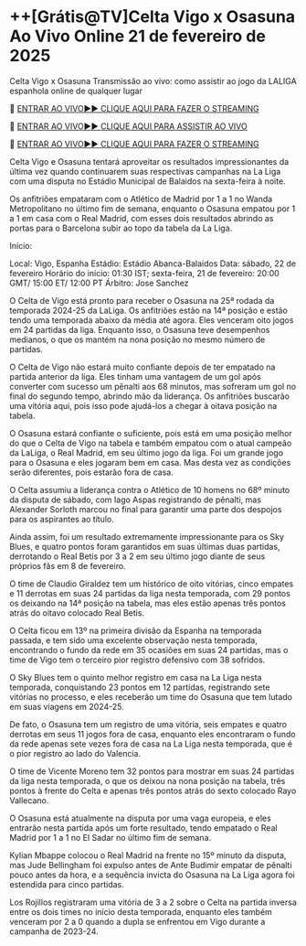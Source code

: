 # ++[Grátis@TV]Celta Vigo x Osasuna Ao Vivo Online 21 de fevereiro de 2025
Celta Vigo x Osasuna Transmissão ao vivo: como assistir ao jogo da LALIGA espanhola online de qualquer lugar

🔴 [ENTRAR AO VIVO►► CLIQUE AQUI PARA FAZER O STREAMING](https://jpn-srt.blogspot.com/2025/02/soccer.html)

🔴 [ENTRAR AO VIVO►► CLIQUE AQUI PARA ASSISTIR AO VIVO](https://jpn-srt.blogspot.com/2025/02/soccer.html)

🔴 [ENTRAR AO VIVO►► CLIQUE AQUI PARA FAZER O STREAMING](https://jpn-srt.blogspot.com/2025/02/soccer.html)

Celta Vigo e Osasuna tentará aproveitar os resultados impressionantes da última vez quando continuarem suas respectivas campanhas na La Liga com uma disputa no Estádio Municipal de Balaidos na sexta-feira à noite.

Os anfitriões empataram com o Atlético de Madrid por 1 a 1 no Wanda Metropolitano no último fim de semana, enquanto o Osasuna empatou por 1 a 1 em casa com o Real Madrid, com esses dois resultados abrindo as portas para o Barcelona subir ao topo da tabela da La Liga.

Início:

Local: Vigo, Espanha
Estádio: Estádio Abanca-Balaidos
Data: sábado, 22 de fevereiro
Horário do início: 01:30 IST; sexta-feira, 21 de fevereiro: 20:00 GMT/ 15:00 ET/ 12:00 PT
Árbitro: Jose Sanchez

O Celta de Vigo está pronto para receber o Osasuna na 25ª rodada da temporada 2024-25 da LaLiga. Os anfitriões estão na 14ª posição e estão tendo uma temporada abaixo da média até agora. Eles venceram oito jogos em 24 partidas da liga. Enquanto isso, o Osasuna teve desempenhos medianos, o que os mantém na nona posição no mesmo número de partidas.

O Celta de Vigo não estará muito confiante depois de ter empatado na partida anterior da liga. Eles tinham uma vantagem de um gol após converter com sucesso um pênalti aos 68 minutos, mas sofreram um gol no final do segundo tempo, abrindo mão da liderança. Os anfitriões buscarão uma vitória aqui, pois isso pode ajudá-los a chegar à oitava posição na tabela.

O Osasuna estará confiante o suficiente, pois está em uma posição melhor do que o Celta de Vigo na tabela e também empatou com o atual campeão da LaLiga, o Real Madrid, em seu último jogo da liga. Foi um grande jogo para o Osasuna e eles jogaram bem em casa. Mas desta vez as condições serão diferentes, pois estarão fora de casa.

O Celta assumiu a liderança contra o Atlético de 10 homens no 68º minuto da disputa de sábado, com Iago Aspas registrando de pênalti, mas Alexander Sorloth marcou no final para garantir uma parte dos despojos para os aspirantes ao título.

Ainda assim, foi um resultado extremamente impressionante para os Sky Blues, e quatro pontos foram garantidos em suas últimas duas partidas, derrotando o Real Betis por 3 a 2 em seu último jogo diante de seus próprios fãs em 8 de fevereiro.

O time de Claudio Giraldez tem um histórico de oito vitórias, cinco empates e 11 derrotas em suas 24 partidas da liga nesta temporada, com 29 pontos os deixando na 14ª posição na tabela, mas eles estão apenas três pontos atrás do oitavo colocado Real Betis.

O Celta ficou em 13º na primeira divisão da Espanha na temporada passada, e tem sido uma excelente observação nesta temporada, encontrando o fundo da rede em 35 ocasiões em suas 24 partidas, mas o time de Vigo tem o terceiro pior registro defensivo com 38 sofridos.

O Sky Blues tem o quinto melhor registro em casa na La Liga nesta temporada, conquistando 23 pontos em 12 partidas, registrando sete vitórias no processo, e eles receberão um time do Osasuna que tem lutado em suas viagens em 2024-25.

De fato, o Osasuna tem um registro de uma vitória, seis empates e quatro derrotas em seus 11 jogos fora de casa, enquanto eles encontraram o fundo da rede apenas sete vezes fora de casa na La Liga nesta temporada, que é o pior registro ao lado do Valencia.

O time de Vicente Moreno tem 32 pontos para mostrar em suas 24 partidas da liga nesta temporada, o que os deixou na nona posição na tabela, três pontos à frente do Celta e apenas três pontos atrás do sexto colocado Rayo Vallecano.

O Osasuna está atualmente na disputa por uma vaga europeia, e eles entrarão nesta partida após um forte resultado, tendo empatado o Real Madrid por 1 a 1 no El Sadar no último fim de semana.

Kylian Mbappe colocou o Real Madrid na frente no 15º minuto da disputa, mas Jude Bellingham foi expulso antes de Ante Budimir empatar de pênalti pouco antes da hora, e a sequência invicta do Osasuna na La Liga agora foi estendida para cinco partidas.

Los Rojillos registraram uma vitória de 3 a 2 sobre o Celta na partida inversa entre os dois times no início desta temporada, enquanto eles também venceram por 2 a 0 quando a dupla se enfrentou em Vigo durante a campanha de 2023-24.
